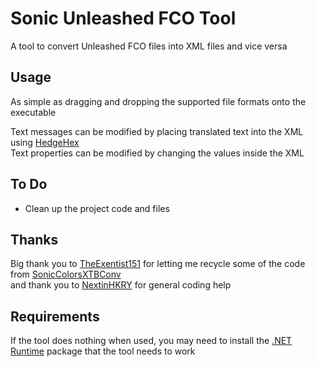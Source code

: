 # Sonic Unleashed FCO Tool
A tool to convert Unleashed FCO files into XML files and vice versa

## Usage
As simple as dragging and dropping the supported file formats onto the executable<br>

Text messages can be modified by placing translated text into the XML using [HedgeHex](https://github.com/NextinMono/HedgeHex)<br>
Text properties can be modified by changing the values inside the XML<br>

## To Do
- Clean up the project code and files

## Thanks
Big thank you to [TheExentist151](https://github.com/TheExentist151) for letting me recycle some of the code from [SonicColorsXTBConv](https://github.com/TheExentist151/SonicColorsXTBConv)<br>
and thank you to [NextinHKRY](https://github.com/NextinMono) for general coding help

## Requirements
If the tool does nothing when used, you may need to install the [.NET Runtime](https://aka.ms/dotnet-core-applaunch?missing_runtime=true&arch=x64&rid=win10-x64&apphost_version=8.0) package that the tool needs to work
